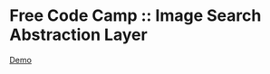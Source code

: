 # Free Code Camp :: Image Search Abstraction Layer

[Demo](https://img-srch-abstr-layer-osenvosem.herokuapp.com/)
